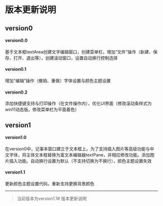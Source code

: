# 版本更新说明
## version0
#### version0.0
基于文本框textArea创建文字编辑窗口，创建菜单栏，增加“文件”操作（新建、保存、打开、退出等），创建滚动窗口，设置自动换行控制选择
#### version0.1
增加“编辑”操作（撤销、重做）字体设置与颜色主题设置
#### version0.2
添加快捷键支持与打印操作（在文件操作内），优化UI界面（修改滚动条样式为win11动态版，修改菜单栏为平面着色）
## version1
#### version1.0
在version0中，记事本窗口建立于文本框上。为了支持插入图片等高级功能与中文字体，将主体文本框替换为富文本编辑器textPane，并相应修改功能。添加图片插入功能。自动换行设置为默认（不支持切换为不换行），颜色主题设置失效
#### version1.1
更新颜色主题设置代码，重新支持更换背景颜色


-------------
> 当前版本为version1.1# 版本更新说明